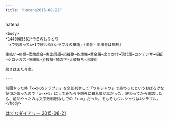 ```yaml
---
title: "Hatena2015-08-21"
---
```


hatena

```
<body>
*1440085561*今日のしりとり
「xで始まってx+1で終わる5シラブルの単語」（濁音・半濁音は無視）

後払い→居候→盂蘭盆会→恵比須顔→応援歌→乾燥機→貴金属→腐りかけ→現代語→コンデンサ→桜飯→シロナガス→隙間風→全教祖→袖の下→太鼓持ち→地域別

続きはまた今度。

---

前回やった時「x→xの5シラブル」を全部列挙して「ワルシャワ」で終わったというおぼろげな記憶があったので「x→x+1」にしてみたら予想外に難易度が高かった。終わってから確認したら、前回やったのは文字数制限なしでの「x→x」だった。そもそもワルシャワは4シラブル。
</body>
```


[はてなダイアリー 2015-08-21](https://nishiohirokazu.hatenadiary.org/archive/2015/08/21)